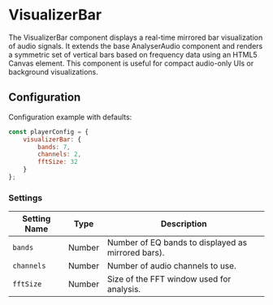 # VisualizerBar

The VisualizerBar component displays a real-time mirrored bar visualization of audio signals. It extends the base AnalyserAudio component and renders a symmetric set of vertical bars based on frequency data using an HTML5 Canvas element. This component is useful for compact audio-only UIs or background visualizations.

## Configuration

Configuration example with defaults:

```javascript
const playerConfig = {
    visualizerBar: {
        bands: 7,  
        channels: 2,
        fftSize: 32
    }
};
```

### Settings

| Setting Name | Type   | Description                                        |
| ------------ | ------ | -------------------------------------------------- |
| `bands`      | Number | Number of EQ bands to displayed as mirrored bars). |
| `channels`   | Number | Number of audio channels to use.                   |
| `fftSize`    | Number | Size of the FFT window used for analysis.          |
